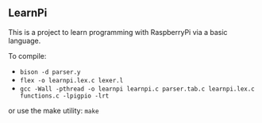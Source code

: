 ## LearnPi

This is a project to learn programming with RaspberryPi via a basic language.

To compile:
- `bison -d parser.y`
- `flex -o learnpi.lex.c lexer.l`
- `gcc -Wall -pthread -o learnpi learnpi.c parser.tab.c learnpi.lex.c functions.c -lpigpio -lrt`

or use the make utility:
`make`